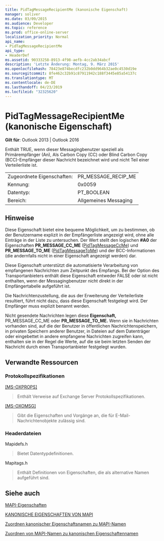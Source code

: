 ```yaml
---
title: PidTagMessageRecipientMe (kanonische Eigenschaft)
manager: soliver
ms.date: 03/09/2015
ms.audience: Developer
ms.topic: reference
ms.prod: office-online-server
localization_priority: Normal
api_name:
- PidTagMessageRecipientMe
api_type:
- HeaderDef
ms.assetid: 90333258-8913-4f98-aefb-4cc2ab34abcf
description: 'Letzte Änderung: Montag, 9. März 2015'
ms.openlocfilehash: 78423e874becdfc232b0dd964b32ae0c4530d19e
ms.sourcegitcommit: 8fe462c32b91c87911942c188f3445e85a54137c
ms.translationtype: MT
ms.contentlocale: de-DE
ms.lasthandoff: 04/23/2019
ms.locfileid: "32325620"
---
```

# <a name="pidtagmessagerecipientme-canonical-property"></a>PidTagMessageRecipientMe (kanonische Eigenschaft)

  
  
**Gilt für**: Outlook 2013 | Outlook 2016 
  
Enthält TRUE, wenn dieser Messagingbenutzer speziell als Primärempfänger (An), Als Carbon Copy (CC) oder Blind Carbon Copy (BCC)-Empfänger dieser Nachricht bezeichnet wird und nicht Teil einer Verteilerliste ist. 
  
|||
|:-----|:-----|
|Zugeordnete Eigenschaften:  <br/> |PR_MESSAGE_RECIP_ME  <br/> |
|Kennung:  <br/> |0x0059  <br/> |
|Datentyp:  <br/> |PT_BOOLEAN  <br/> |
|Bereich:  <br/> |Allgemeines Messaging  <br/> |
   
## <a name="remarks"></a>Hinweise

Diese Eigenschaft bietet eine bequeme Möglichkeit, um zu bestimmen, ob der Benutzername explizit in der Empfängerliste angezeigt wird, ohne alle Einträge in der Liste zu untersuchen. Der Wert stellt den logischen **#A0** der Eigenschaften **PR_MESSAGE_CC_ME** ([PidTagMessageCcMe](pidtagmessageccme-canonical-property.md)) und **PR_MESSAGE_TO_ME** ([PidTagMessageToMe](pidtagmessagetome-canonical-property.md)) und der BCC-Informationen (die andernfalls nicht in einer Eigenschaft angezeigt werden) dar. 
  
Diese Eigenschaft unterstützt die automatisierte Verarbeitung von empfangenen Nachrichten zum Zeitpunkt des Empfangs. Bei der Option des Transportanbieters enthält diese Eigenschaft entweder FALSE oder ist nicht enthalten, wenn der Messagingbenutzer nicht direkt in der Empfängertabelle aufgeführt ist. 
  
Die Nachrichtenzustellung, die aus der Erweiterung der Verteilerliste resultiert, führt nicht dazu, dass diese Eigenschaft festgelegt wird. Der Empfänger muss explizit benannt werden. 
  
Nicht gesendete Nachrichten legen diese **Eigenschaft,** PR_MESSAGE_CC_ME oder **PR_MESSAGE_TO_ME.** Wenn sie in Nachrichten vorhanden sind, auf die der Benutzer in öffentlichen Nachrichtenspeichern, in privaten Speichern anderer Benutzer, in Dateien auf dem Datenträger oder eingebettet in andere empfangene Nachrichten zugreifen kann, enthalten sie in der Regel die Werte, auf die sie beim letzten Senden der Nachricht durch einen Transportanbieter festgelegt wurden. 
  
## <a name="related-resources"></a>Verwandte Ressourcen

### <a name="protocol-specifications"></a>Protokollspezifikationen

[[MS-OXPROPS]](https://msdn.microsoft.com/library/f6ab1613-aefe-447d-a49c-18217230b148%28Office.15%29.aspx)
  
> Enthält Verweise auf Exchange Server Protokollspezifikationen.
    
[[MS-OXOMSG]](https://msdn.microsoft.com/library/daa9120f-f325-4afb-a738-28f91049ab3c%28Office.15%29.aspx)
  
> Gibt die Eigenschaften und Vorgänge an, die für E-Mail-Nachrichtenobjekte zulässig sind.
    
### <a name="header-files"></a>Headerdateien

Mapidefs.h
  
> Bietet Datentypdefinitionen.
    
Mapitags.h
  
> Enthält Definitionen von Eigenschaften, die als alternative Namen aufgeführt sind.
    
## <a name="see-also"></a>Siehe auch



[MAPI-Eigenschaften](mapi-properties.md)
  
[KANONISCHE EIGENSCHAFTEN VON MAPI](mapi-canonical-properties.md)
  
[Zuordnen kanonischer Eigenschaftsnamen zu MAPI-Namen](mapping-canonical-property-names-to-mapi-names.md)
  
[Zuordnen von MAPI-Namen zu kanonischen Eigenschaftennamen](mapping-mapi-names-to-canonical-property-names.md)

